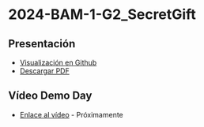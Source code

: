 # 2024-BAM-1-G2_SecretGift

## Presentación

- [Visualización en Github](https://github.com/CampusDual/2024-BAM-1-G2_SecretGift/blob/main/presentacio%CC%81n%20secretgift.pdf)
- [Descargar PDF](https://raw.github.com/CampusDual/2024-BAM-1-G2_SecretGift/main/presentacio%CC%81n%20secretgift.pdf)

## Vídeo Demo Day

- [Enlace al vídeo]() - Próximamente
